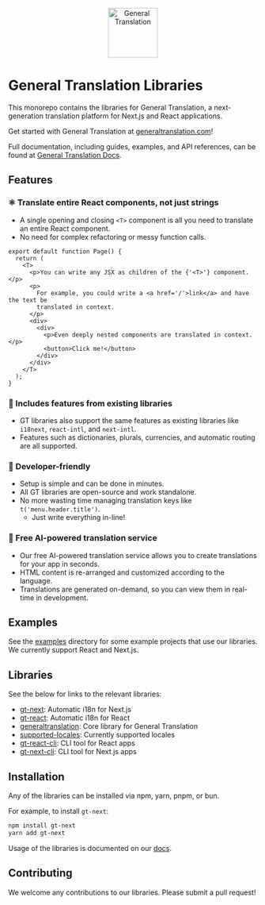 <p align="center">
  <a href="https://generaltranslation.com" target="_blank">
    <img src="https://generaltranslation.com/gt-logo-light.svg" alt="General Translation" width="100" height="100">
  </a>
</p>

# General Translation Libraries

This monorepo contains the libraries for General Translation, a next-generation translation platform for Next.js and React applications.

Get started with General Translation at [generaltranslation.com](https://generaltranslation.com)!

Full documentation, including guides, examples, and API references, can be found at [General Translation Docs](https://generaltranslation.com/docs).

## Features

### ⚛️ Translate entire React components, not just strings

- A single opening and closing `<T>` component is all you need to translate an entire React component.
- No need for complex refactoring or messy function calls.

```tsx
export default function Page() {
  return (
    <T>
      <p>You can write any JSX as children of the {'<T>'} component.</p>
      <p>
        For example, you could write a <a href='/'>link</a> and have the text be
        translated in context.
      </p>
      <div>
        <div>
          <p>Even deeply nested components are translated in context.</p>
          <button>Click me!</button>
        </div>
      </div>
    </T>
  );
}
```

### 🔎 Includes features from existing libraries

- GT libraries also support the same features as existing libraries like `i18next`, `react-intl`, and `next-intl`.
- Features such as dictionaries, plurals, currencies, and automatic routing are all supported.

### 🔧 Developer-friendly

- Setup is simple and can be done in minutes.
- All GT libraries are open-source and work standalone.
- No more wasting time managing translation keys like `t('menu.header.title')`.
  - Just write everything in-line!

### 🧠 Free AI-powered translation service

- Our free AI-powered translation service allows you to create translations for your app in seconds.
- HTML content is re-arranged and customized according to the language.
- Translations are generated on-demand, so you can view them in real-time in development.

## Examples

See the [examples](examples) directory for some example projects that use our libraries. We currently support React and Next.js.

## Libraries

See the below for links to the relevant libraries:

- [gt-next](packages/next/README.md): Automatic i18n for Next.js
- [gt-react](packages/react/README.md): Automatic i18n for React
- [generaltranslation](packages/core/README.md): Core library for General Translation
- [supported-locales](packages/supported-locales/README.md): Currently supported locales
- [gt-react-cli](packages/react-cli/README.md): CLI tool for React apps
- [gt-next-cli](packages/next-cli/README.md): CLI tool for Next.js apps

## Installation

Any of the libraries can be installed via npm, yarn, pnpm, or bun.

For example, to install `gt-next`:

```bash
npm install gt-next
yarn add gt-next
```

Usage of the libraries is documented on our [docs](https://generaltranslation.com/docs).

## Contributing

We welcome any contributions to our libraries. Please submit a pull request!
